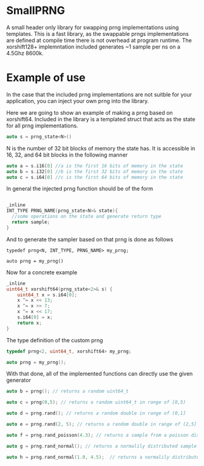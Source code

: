 # SmallPRNG
A small header only library for swapping prng implementations using templates. This is a fast library, as the swappable prngs implementations are defined at compile time there is not overhead at program runtime. The xorshift128+ implemntation included generates ~1 sample per ns on a 4.5Ghz 8600k. 

# Example of use

In the case that the included prng implementations are not suitble for your application, you can inject your own prng into the library.

Here we are going to show an example of making a prng based on xorshift64. Included in the library is a templated struct that acts as the state for all prng implementations.

```C++
auto s = prng_state<N>()
```
N is the number of 32 bit blocks of memory the state has. It is accessible in 16, 32, and 64 bit blocks in the following manner

```C++
auto a = s.i16[0] //a is the first 16 bits of memory in the state
auto b = s.i32[0] //b is the first 32 bits of memory in the state
auto c = s.i64[0] //c is the first 64 bits of memory in the state
```

In general the injected prng function should be of the form

```C++

_inline
INT_TYPE PRNG_NAME(prng_state<N>& state){
  //some operations on the state and generate return type
  return sample;
}

```

And to generate the sampler based on that prng is done as follows
```
typedef prng<N, INT_TYPE, PRNG_NAME> my_prng;

auto prng = my_prng()
```

Now for a concrete example

```C++
_inline
uint64_t xorshift64(prng_state<2>& s) {
	uint64_t x = s.i64[0];
	x ^= x << 13;
	x ^= x >> 7;
	x ^= x << 17;
	s.i64[0] = x;
	return x;
}
```

The type definition of the custom prng
```C++
typedef prng<2, uint64_t, xorshift64> my_prng;

auto prng = my_prng();
```
With that done, all of the implemented functions can directly use the given generator
```C++
auto b = prng(); // returns a random uint64_t

auto c = prng(0,5); // returns a random uint64_t in range of [0,5)

auto d = prng.rand(); // returns a random double in range of (0,1]

auto e = prng.rand(2, 5); // returns a random double in range of (2,5]

auto f = prng.rand_poisson(4.3); // returns a sample from a poisson distribution of λ=4.3

auto g = prng.rand_normal(); // returns a normalily distributed sample with with mean = 0 and std = 1

auto h = prng.rand_normal(1.0, 4.5);  // returns a normalily distributed sample with with mean = 1.0 and std = 4.5

```

